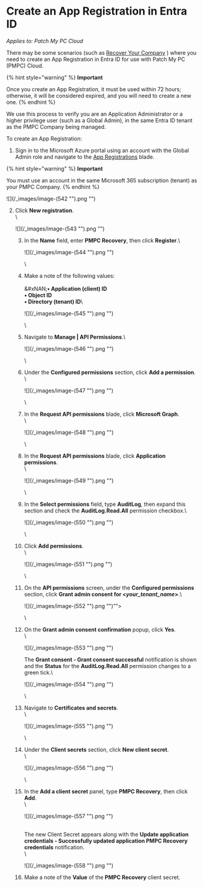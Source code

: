 # Create an App Registration in Entra ID

_Applies to: Patch My PC Cloud_

There may be some scenarios (such as [Recover Your Company](../../cloud-administration/manage-your-cloud-company/recover-your-cloud-company.md) ) where you need to create an App Registration in Entra ID for use with Patch My PC (PMPC) Cloud.

{% hint style="warning" %}
**Important**

Once you create an App Registration, it must be used within 72 hours; otherwise, it will be considered expired, and you will need to create a new one.
{% endhint %}

We use this process to verify you are an Application Administrator or a higher privilege user (such as a Global Admin), in the same Entra ID tenant as the PMPC Company being managed.

To create an App Registration:

1. Sign in to the Microsoft Azure portal using an account with the Global Admin role and navigate to the [App Registrations](https://portal.azure.com/#view/Microsoft_AAD_RegisteredApps/ApplicationsListBlade) blade.

{% hint style="warning" %}
**Important**

You must use an account in the same Microsoft 365 subscription (tenant) as your PMPC Company.
{% endhint %}

![](/_images/image-(542 "").png "")

2.  Click **New registration**.\
    \


    ![](/_images/image-(543 "").png "")



    3.  In the **Name** field, enter **PMPC Recovery**, then click **Register**.\


        ![](/_images/image-(544 "").png "")

        \

    4.  Make a note of the following values:\
        \
        &#xNAN;**• Application (client) ID**\
        **• Object ID**\
        **• Directory (tenant) ID**\


        ![](/_images/image-(545 "").png "")

        \

    5.  Navigate to **Manage | API Permissions**.\


        ![](/_images/image-(546 "").png "")

        \

    6.  Under the **Configured permissions** section, click **Add a permission**.\
        \


        ![](/_images/image-(547 "").png "")

        \

    7.  In the **Request API permissions** blade, click **Microsoft Graph**.\
        \


        ![](/_images/image-(548 "").png "")

        \

    8.  In the **Request API permissions** blade, click **Application permissions**.\
        \


        ![](/_images/image-(549 "").png "")

        \

    9.  In the **Select permissions** field, type **AuditLog**, then expand this section and check the **AuditLog.Read.All** permission checkbox.\


        ![](/_images/image-(550 "").png "")

        \

    10. Click **Add permissions**.\
        \


        ![](/_images/image-(551 "").png "")

        \

    11. On the **API permissions** screen, under the **Configured permissions** section, click **Grant admin consent for <**_**your\_tenant\_name**_**>**.\


        ![](/_images/image-(552 "").png "")”">

        \

    12. On the **Grant admin consent confirmation** popup, click **Yes**.\
        \


        ![](/_images/image-(553 "").png "")

        The **Grant consent - Grant consent successful** notification is shown and the **Status** for the **AuditLog.Read.All** permission changes to a green tick.\


        ![](/_images/image-(554 "").png "")

        \

    13. Navigate to **Certificates and secrets**.\
        \


        ![](/_images/image-(555 "").png "")

        \

    14. Under the **Client secrets** section, click **New client secret**.\
        \


        ![](/_images/image-(556 "").png "")

        \

    15. In the **Add a client secret** panel, type **PMPC Recovery**, then click **Add**.\
        \


        ![](/_images/image-(557 "").png "")

        \
        The new Client Secret appears along with the **Update application credentials - Successfully updated application PMPC Recovery credentials** notification.\
        \


        ![](/_images/image-(558 "").png "")


    16. Make a note of the **Value** of the **PMPC Recovery** client secret.
